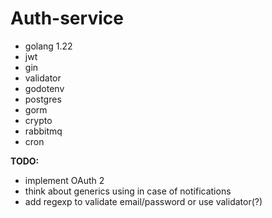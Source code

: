 # Auth-service

- golang 1.22
- jwt
- gin
- validator
- godotenv
- postgres
- gorm
- crypto
- rabbitmq
- cron

**TODO:**

- implement OAuth 2
- think about generics using in case of notifications
- add regexp to validate email/password or use validator(?)
